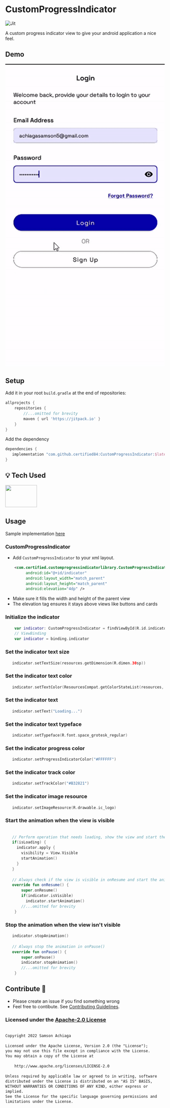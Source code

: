 # CustomProgressIndicator
![Jit](https://img.shields.io/jitpack/v/github/certified84/CustomProgressIndicator?style=for-the-badge&color=2F9319) 

 A custom progress indicator view to give your android application a nice feel.

## Demo
<img src="https://github.com/certified84/CustomProgressIndicator/blob/master/demo/custom_progress_indicator.gif" alt="demo"/>


## Setup

Add it in your root `build.gradle` at the end of repositories:

```groovy
allprojects {
    repositories {
        //...omitted for brevity
        maven { url 'https://jitpack.io' }
    }
}
```



Add the dependency

```groovy
dependencies {
   implementation "com.github.certified84:CustomProgressIndicator:$latest_release"
}
```

## :bulb: Tech Used

<img src="https://marvel-b1-cdn.bc0a.com/f00000000156946/www.jrebel.com/sites/rebel/files/image/2021-01/what%20is%20kotlin%20banner%20image.png" height="70px" width="100px"> 
    
## Usage
Sample implementation [here](app/)

### CustomProgressIndicator
- Add `CustomProgressIndicator` to your xml layout.

```xml
    <com.certified.customprogressindicatorlibrary.CustomProgressIndicator
         android:id="@+id/indicator"
         android:layout_width="match_parent"
         android:layout_height="match_parent"
         android:elevation="4dp" />
```
- Make sure it fills the width and height of the parent view
- The elevation tag ensures it stays above views like buttons and cards

### Initialize the indicator

```kotlin
    var indicator: CustomProgressIndicator = findViewById(R.id.indicator)
    // ViewBinding
    var indicator = binding.indicator
```

### Set the indicator text size

```kotlin
   indicator.setTextSize(resources.getDimension(R.dimen.30sp))
```

### Set the indicator text color

```kotlin
   indicator.setTextColor(ResourcesCompat.getColorStateList(resources, R.color.white, null)!!)
```

### Set the indicator text

```kotlin
   indicator.setText("Loading...")
```

### Set the indicator text typeface

```kotlin
   indicator.setTypeface(R.font.space_grotesk_regular)
```

### Set the indicator progress color

```kotlin
   indicator.setProgressIndicatorColor("#FFFFFF")
```

### Set the indicator track color

```kotlin
   indicator.setTrackColor("#B32821")
```

### Set the indicator image resource

```kotlin
   indicator.setImageResource(R.drawable.ic_logo)
```

### Start the animation when the view is visible

```kotlin

   // Perform operation that needs loading, show the view and start the animation
   if(isLoading) {
     indicator.apply {
       visibility = View.Visible
       startAnimation()
     }
   }
   
   // Always check if the view is visible in onResume and start the animation
   override fun onResume() {
       super.onResume()
       if(indicator.isVisible)
         indicator.startAnimation()
       //...omitted for brevity
    }
```

### Stop the animation when the view isn't visible

```kotlin
   indicator.stopAnimation()
   
   // Always stop the animation in onPause()
   override fun onPause() {
       super.onPause()
       indicator.stopAnimation()
       //...omitted for brevity
    }
```
 
## Contribute 🤝
- Please create an issue if you find something wrong
- Feel free to contibute. See [Contributing Guidelines](CONTRIBUTION.md).


### Licensed under the [Apache-2.0 License](LICENCE)

```

Copyright 2022 Samson Achiaga

Licensed under the Apache License, Version 2.0 (the "License");
you may not use this file except in compliance with the License.
You may obtain a copy of the License at

    http://www.apache.org/licenses/LICENSE-2.0

Unless required by applicable law or agreed to in writing, software
distributed under the License is distributed on an "AS IS" BASIS,
WITHOUT WARRANTIES OR CONDITIONS OF ANY KIND, either express or implied.
See the License for the specific language governing permissions and
limitations under the License.

```
